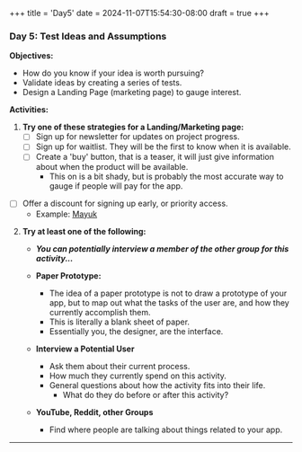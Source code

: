 +++
title = 'Day5'
date = 2024-11-07T15:54:30-08:00
draft = true
+++

### **Day 5: Test Ideas and Assumptions**

**Objectives:**

   - How do you know if your idea is worth pursuing?
   - Validate ideas by creating a series of tests.
   - Design a Landing Page (marketing page) to gauge interest.

**Activities:**

1. **Try one of these strategies for a Landing/Marketing page:**
   - [ ] Sign up for newsletter for updates on project progress.
   - [ ] Sign up for waitlist. They will be the first to know when it is available.
   - [ ] Create a 'buy' button, that is a teaser, it will just give information about when the product will be available. 
     - This on is a bit shady, but is probably the most accurate way to gauge if people will pay for the app.
  -  [ ] Offer a discount for signing up early, or priority access.
    - Example: [Mayuk](https://www.mayuk.co/)

2. **Try at least one of the following:**
     - ***You can potentially interview a member of the other group for this activity...***
   - **Paper Prototype:**
     - The idea of a paper prototype is not to draw a prototype of your app, but to map out what the tasks of the user are, and how they currently accomplish them. 
     - This is literally a blank sheet of paper. 
     - Essentially you, the designer, are the interface. 

   - **Interview a Potential User** 
     - Ask them about their current process.
     - How much they currently spend on this activity.
     - General questions about how the activity fits into their life.
       - What do they do before or after this activity?
   - **YouTube, Reddit, other Groups**
     - Find where people are talking about things related to your app. 

---
